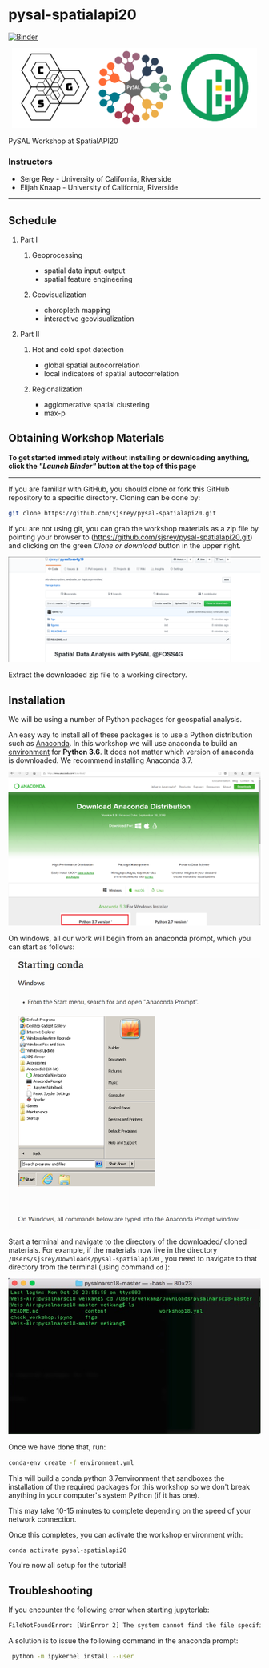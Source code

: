 # pysal-spatialapi20


[![Binder](https://mybinder.org/badge_logo.svg)](https://mybinder.org/v2/gh/sjsrey/pysal-spatialapi20/HEAD)

<p align="center">
<img height=160 src='figs/readmefigs/spatial_logos.png' >
</p>

PySAL Workshop at SpatialAPI20

### Instructors

* Serge Rey - University of California, Riverside
* Elijah Knaap - University of California, Riverside

---

## Schedule
1.  Part I
   
       1.  Geoprocessing
       
           -   spatial data input-output
           -   spatial feature engineering
       
       2.  Geovisualization
       
           -   choropleth mapping
           -   interactive geovisualization
   
2.  Part II
   
       1.  Hot and cold spot detection
       
           -   global spatial autocorrelation
           -   local indicators of spatial autocorrelation
       
       2.  Regionalization
       
           -   agglomerative spatial clustering
           -   max-p


## Obtaining Workshop Materials

**To get started immediately without installing or downloading anything, click the *"Launch Binder"* button at the top of this page**

---
If you are familiar with GitHub, you should clone or fork this GitHub repository to a specific directory. Cloning can be done by:

``` bash
git clone https://github.com/sjsrey/pysal-spatialapi20.git
```

If you are not using git, you can grab the workshop materials as a zip file by pointing your browser to (https://github.com/sjsrey/pysal-spatialapi20.git) and clicking on the green _Clone or download_ button in the upper right.

![download](figs/readmefigs/download.png)

Extract the downloaded zip file to a working directory.

## Installation

We will be using a number of Python packages for geospatial analysis.

An easy way to install all of these packages is to use a Python distribution such as [Anaconda](https://www.anaconda.com/download/#macos). In this workshop we will use anaconda to build an [environment](https://conda.io/docs/user-guide/tasks/manage-environments.html) for **Python 3.6**. It does not matter which version of anaconda is downloaded. We recommend installing Anaconda 3.7.

![anaconda](figs/readmefigs/anaconda.png)

On windows, all our work will begin from an anaconda prompt, which you can start as follows:

![anacondaprompt](figs/readmefigs/anacondastartwin.png)

Start a terminal and navigate to the directory of the downloaded/ cloned materials. For example, if the materials now live in the directory `/Users/sjsrey/Downloads/pysal-spatialapi20` , you need to navigate to that directory from the terminal (using command `cd` ):

![directory](figs/readmefigs/directory.png)

Once we have done that, run:

``` bash
conda-env create -f environment.yml
```

This will build a conda python 3.7environment that sandboxes the installation of the required packages for this workshop so we don't break anything in your computer's system Python (if it has one).

This may take 10-15 minutes to complete depending on the speed of your network connection.

Once this completes, you can activate the workshop environment with:

``` bash
conda activate pysal-spatialapi20
```

You're now all setup for the tutorial!

## Troubleshooting

If you encounter the following error when starting jupyterlab:

``` bash
FileNotFoundError: [WinError 2] The system cannot find the file specified
```

A solution is to issue the following command in the anaconda prompt:

``` bash
 python -m ipykernel install --user
```
